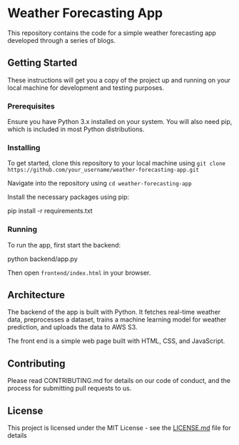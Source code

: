 # Weather Forecasting App

This repository contains the code for a simple weather forecasting app developed through a series of blogs.

## Getting Started

These instructions will get you a copy of the project up and running on your local machine for development and testing purposes.

### Prerequisites

Ensure you have Python 3.x installed on your system. You will also need pip, which is included in most Python distributions.

### Installing

To get started, clone this repository to your local machine using `git clone https://github.com/your_username/weather-forecasting-app.git`

Navigate into the repository using `cd weather-forecasting-app`

Install the necessary packages using pip:

pip install -r requirements.txt



### Running

To run the app, first start the backend:

python backend/app.py

Then open `frontend/index.html` in your browser.

## Architecture

The backend of the app is built with Python. It fetches real-time weather data, preprocesses a dataset, trains a machine learning model for weather prediction, and uploads the data to AWS S3.

The front end is a simple web page built with HTML, CSS, and JavaScript.

## Contributing

Please read CONTRIBUTING.md for details on our code of conduct, and the process for submitting pull requests to us.

## License

This project is licensed under the MIT License - see the [LICENSE.md](LICENSE.md) file for details

